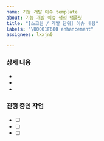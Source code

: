 ```yaml
---
name: 기능 개발 이슈 template
about: 기능 개발 이슈 생성 탬플릿
title: "[스크린 / 개발 단위] 이슈 내용"
labels: "\U0001F680 enhancement"
assignees: lxxjn0

---
```


### 상세 내용

- 
- 
- 

### 진행 중인 작업

- [ ] 
- [ ] 
- [ ]
